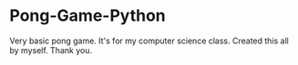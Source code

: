 # Pong-Game-Python

Very basic pong game.
It's for my computer science class. 
Created this all by myself.
Thank you.

